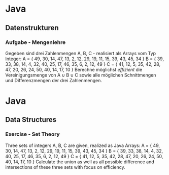 # Java

## Datenstrukturen

### Aufgabe - Mengenlehre

Gegeben sind drei Zahlenmengen A, B, C - realisiert als Arrays vom Typ Integer:
A = { 49, 30, 14, 47, 13, 2, 12, 29, 19, 11, 15, 39, 43, 45, 34 } 
B = { 39, 33, 38, 14, 4, 32, 40, 25, 17, 46, 35, 6, 2, 12, 49 }
C = { 41, 12, 5, 35, 42, 28, 47, 20, 26, 24, 50, 40, 14, 17, 10 }
Berechne möglichst *effizient* die Vereinigungsmenge von A ∪ B ∪ C sowie alle möglichen Schnittmengen und Differenzmengen der drei Zahlenmengen.


# Java

## Data Structures

### Exercise - Set Theory

Three sets of integers A, B, C are given, realized as Java Arrays:
A = { 49, 30, 14, 47, 13, 2, 12, 29, 19, 11, 15, 39, 43, 45, 34 }
B = { 39, 33, 38, 14, 4, 32, 40, 25, 17, 46, 35, 6, 2, 12, 49 }
C = { 41, 12, 5, 35, 42, 28, 47, 20, 26, 24, 50, 40, 14, 17, 10 }
Calculate the union as well as all possible difference and intersections of these three sets with focus on efficiency.

